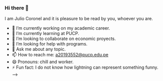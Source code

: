 ### Hi there 👋
I am Julio Coronel and it is pleasure to be read by you, whoever you are. 
- 🔭 I’m currently working on my academic career.
- 🌱 I’m currently learning at PUCP.
- 👯 I’m looking to collaborate on economic proyects.
- 🤔 I’m looking for help with programs.
- 💬 Ask me about any topic.
- 📫 How to reach me: a20193552@pucp.edu.pe
- 😄 Pronouns: chill and worker.
- ⚡ Fun fact: I do not know how lightning can represent something funny.
-->
<!--
**JulioCoronelG/JulioCoronelG** is a ✨ _special_ ✨ repository because its `README.md` (this file) appears on your GitHub profile.

Here are some ideas to get you started:

- 🔭 I’m currently working on my academic career.
- 🌱 I’m currently learning at PUCP.
- 👯 I’m looking to collaborate on economic proyects.
- 🤔 I’m looking for help with programs.
- 💬 Ask me about any topic.
- 📫 How to reach me: a20193552@pucp.edu.pe
- 😄 Pronouns: chill and worker.
- ⚡ Fun fact: I do not know how lightning can represent something funny.
-->
